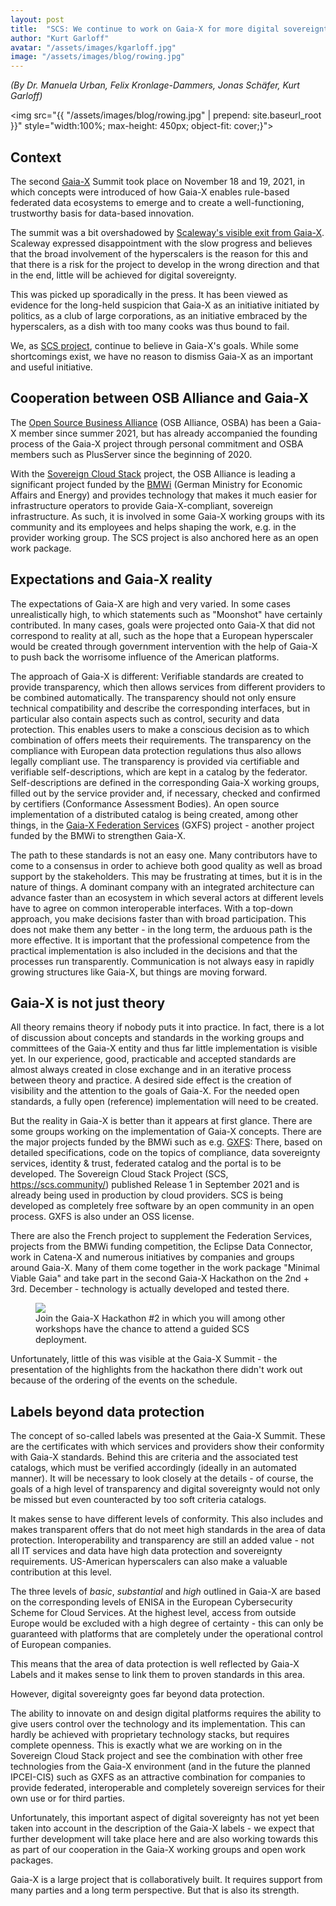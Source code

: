 ```yaml
---
layout: post
title:  "SCS: We continue to work on Gaia-X for more digital sovereignty"
author: "Kurt Garloff"
avatar: "/assets/images/kgarloff.jpg"
image: "/assets/images/blog/rowing.jpg"
---
```


_(By Dr. Manuela Urban, Felix Kronlage-Dammers, Jonas Schäfer, Kurt Garloff)_

<img src="{{ "/assets/images/blog/rowing.jpg" | prepend: site.baseurl_root }}" style="width:100%; max-height: 450px; object-fit: cover;}">

## Context

The second [Gaia-X](https://gaia-x.eu/) Summit took place on November 18 and 19, 2021, in which
concepts were introduced of how Gaia-X enables rule-based federated data
ecosystems to emerge and to create a well-functioning, trustworthy basis for
data-based innovation.

The summit was a bit overshadowed by [Scaleway's visible exit from Gaia-X](https://www.theregister.com/2021/11/19/scaleway_gaia_x/).
Scaleway expressed disappointment with the slow progress and believes that the broad
involvement of the hyperscalers is the reason for this and that there is a risk
for the project to develop in the wrong direction and that in the end,
little will be achieved for digital sovereignty.

This was picked up sporadically in the press. It has been viewed as evidence
for the long-held suspicion that Gaia-X as an initiative initiated by
politics, as a club of large corporations, as an initiative embraced by the
hyperscalers, as a dish with too many cooks was thus bound to fail.

We, as [SCS project](https://scs.community), continue to believe in Gaia-X's goals. While some
shortcomings exist, we have no reason to dismiss Gaia-X as an important and
useful initiative.

## Cooperation between OSB Alliance and Gaia-X

The [Open Source Business Alliance](https://osb-alliance.com) (OSB Alliance, OSBA) has been a Gaia-X member since summer 2021, but has
already accompanied the founding process of the Gaia-X project through personal
commitment and OSBA members such as PlusServer since the beginning of 2020.

With the [Sovereign Cloud Stack](https://scs.community/) project, the OSB Alliance is leading a significant project
funded by the [BMWi](https://bmwi.de/) (German Ministry for Economic
Affairs and Energy) and provides technology that makes it much easier for
infrastructure operators to provide Gaia-X-compliant, sovereign infrastructure.
As such, it is involved in some Gaia-X working groups with its community and its
employees and helps shaping the work, e.g. in the provider working group.
The SCS project is also anchored here as an open work package.

## Expectations and Gaia-X reality

The expectations of Gaia-X are high and very varied. In some cases
unrealistically high, to which statements such as "Moonshot" have
certainly contributed. In many cases, goals were projected onto Gaia-X that did
not correspond to reality at all, such as the hope that a European hyperscaler
would be created through government intervention with the help of Gaia-X to
push back the worrisome influence of the American platforms.

The approach of Gaia-X is different: Verifiable standards are created to
provide transparency, which then allows services from
different providers to be combined automatically. The transparency should not
only ensure technical compatibility and describe the corresponding
interfaces, but in particular also contain aspects such as control, security
and data protection. This enables users to make a conscious decision as to
which combination of offers meets their requirements. The transparency on
the compliance with European data protection regulations thus also allows legally compliant use.
The transparency is provided via certifiable and verifiable
self-descriptions, which are kept in a catalog by the federator.
Self-descriptions are defined in the corresponding Gaia-X working groups,
filled out by the service provider and, if necessary, checked and confirmed by
certifiers (Conformance Assessment Bodies). An open source implementation of a
distributed catalog is being created, among other things, in the
[Gaia-X Federation Services](https://gxfs.de/) (GXFS) project -
another project funded by the BMWi to strengthen Gaia-X.

The path to these standards is not an easy one. Many contributors have to come
to a consensus in order to achieve both good quality as well as broad support by
the stakeholders. This
may be frustrating at times, but it is in the nature of things. A dominant
company with an integrated architecture can advance faster than an ecosystem in
which several actors at different levels have to agree on common
interoperable interfaces. With a top-down approach, you make decisions faster
than with broad participation. This does not make them any better - in the long
term, the arduous path is the more effective. It is important that the
professional competence from the practical implementation is also included in
the decisions and that the processes run transparently. Communication is not
always easy in rapidly growing structures like Gaia-X, but things are moving
forward.

## Gaia-X is not just theory

All theory remains theory if nobody puts it into practice. In fact, there is a
lot of discussion about concepts and standards in the working groups and
committees of the Gaia-X entity and thus far little implementation is visible yet.
In our experience, good, practicable and accepted standards are
almost always created in close exchange and in an iterative process between
theory and practice. A desired side effect is the creation of visibility and
the attention to the goals of Gaia-X. For the needed open standards, a fully open
(reference) implementation will need to be created.

But the reality in Gaia-X is better than it appears at first glance. There are some groups
working on the implementation of Gaia-X concepts. There are the major projects
funded by the BMWi such as e.g. [GXFS](https://gxfs.de/):
There, based on detailed specifications, code on the topics
of compliance, data sovereignty services, identity & trust, federated catalog
and the portal is to be developed. The Sovereign Cloud Stack Project (SCS,
https://scs.community/) published Release 1 in September 2021 and is already
being used in production by cloud providers. SCS is being developed as
completely free software by an open community in an open process. GXFS is also
under an OSS license.

There are also the French project to supplement the Federation Services,
projects from the BMWi funding competition, the Eclipse Data Connector, work in
Catena-X and numerous initiatives by companies and groups around Gaia-X. Many
of them come together in the work package "Minimal Viable Gaia" and take part
in the second Gaia-X Hackathon on the 2nd + 3rd. December - technology is
actually developed and tested there.

<figure class="figure mx-auto d-block my-4 col-md-7">
  <a href="https://www.gaia-x.eu/news/events/gaia-x-hackathon-2" target="_blank">
    <img src="{{ "/assets/images/blog/gx-hackathon-2.png" | prepend: site.baseurl_root }}" class="figure-img w-100">
  </a>
  <figcaption class="figure-caption">
    Join the Gaia-X Hackathon #2 in which you will among other workshops have the chance to attend a guided SCS deployment.
  </figcaption>
</figure>

Unfortunately, little of this was visible at the Gaia-X Summit - the presentation
of the highlights from the hackathon there didn't work out
because of the ordering of the events on the schedule.

## Labels beyond data protection

The concept of so-called labels was presented at the Gaia-X Summit. These are
the certificates with which services and providers show their conformity with
Gaia-X standards. Behind this are criteria and the associated test catalogs,
which must be verified accordingly (ideally in an automated manner). It will be
necessary to look closely at the details - of course, the goals of a high level
of transparency and digital sovereignty would not only be missed but even
counteracted by too soft criteria catalogs.

It makes sense to have different levels of conformity. This also includes and
makes transparent offers that do not meet high standards in the area of
data protection. Interoperability and transparency are still an
added value - not all IT services and data have high data protection and
sovereignty requirements. US-American hyperscalers can also make a valuable
contribution at this level.

The three levels of _basic_, _substantial_ and _high_ outlined in Gaia-X are based on
the corresponding levels of ENISA in the European Cybersecurity Scheme for
Cloud Services. At the highest level, access from outside Europe would be
excluded with a high degree of certainty - this can only be guaranteed with
platforms that are completely under the operational control of European
companies.

This means that the area of data protection is well reflected by Gaia-X Labels and
it makes sense to link them to proven standards in this area.

However, digital sovereignty goes far beyond data protection.

The ability to innovate on and design digital platforms requires the ability to
give users control over the technology and its implementation. This can hardly
be achieved with proprietary technology stacks, but requires complete
openness. This is exactly what we are working on in the Sovereign
Cloud Stack project and see the combination with other free technologies from the
Gaia-X environment (and in the future the planned IPCEI-CIS) such as GXFS as an attractive
combination for companies to provide federated, interoperable and completely
sovereign services for their own use or for third parties.

Unfortunately, this important aspect of digital sovereignty has not yet been
taken into account in the description of the Gaia-X labels - we expect that
further development will take place here and are also working towards this as
part of our cooperation in the Gaia-X working groups and open work packages.

Gaia-X is a large project that is collaboratively built. It requires support
from many parties and a long term perspective. But that is also its strength.
